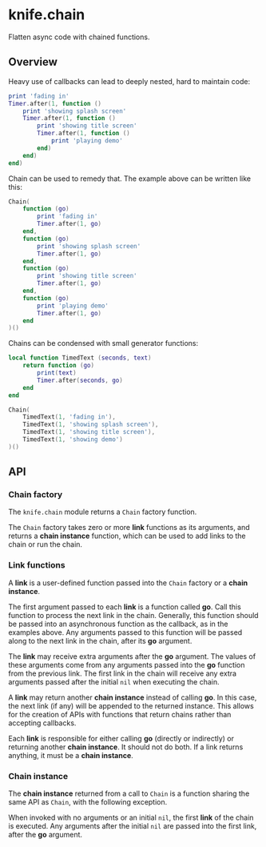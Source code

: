 # knife.chain

Flatten async code with chained functions.

## Overview

Heavy use of callbacks can lead to deeply nested, hard to maintain code:

```lua
print 'fading in'
Timer.after(1, function ()
    print 'showing splash screen'
    Timer.after(1, function ()
        print 'showing title screen'
        Timer.after(1, function ()
            print 'playing demo'
        end)
    end)
end)
```

Chain can be used to remedy that. The example above can be written like this:

```lua
Chain(
    function (go)
        print 'fading in'
        Timer.after(1, go)
    end,
    function (go)
        print 'showing splash screen'
        Timer.after(1, go)
    end,
    function (go)
        print 'showing title screen'
        Timer.after(1, go)
    end,
    function (go)
        print 'playing demo'
        Timer.after(1, go)
    end
)()
```

Chains can be condensed with small generator functions:

```lua
local function TimedText (seconds, text)
    return function (go)
        print(text)
        Timer.after(seconds, go)
    end
end

Chain(
    TimedText(1, 'fading in'),
    TimedText(1, 'showing splash screen'),
    TimedText(1, 'showing title screen'),
    TimedText(1, 'showing demo')
)()
```

## API

### Chain factory

The `knife.chain` module returns a `Chain` factory function.

The `Chain` factory takes zero or more **link** functions as its arguments,
and returns a **chain instance** function, which can be used to add links
to the chain or run the chain.

### Link functions

A **link** is a user-defined function passed into the `Chain` factory or a
**chain instance**.

The first argument passed to each **link** is a  function called **go**. Call
this function to process the next link in the chain. Generally, this function
should be passed into an asynchronous function as the callback, as in the
examples above. Any arguments passed to this function will be passed along
to the next link in the chain, after its **go** argument.

The **link** may receive extra arguments after the **go** argument. The values
of these arguments come from any arguments passed into the **go** function
from the previous link. The first link in the chain will receive any extra
arguments passed after the initial `nil` when executing the chain.

A **link** may return another **chain instance** instead of calling **go**.
In this case, the next link (if any) will be appended to the returned instance.
This allows for the creation of APIs with functions that return chains rather
than accepting callbacks.

Each **link** is responsible for either calling **go** (directly or indirectly)
or returning another **chain instance**. It should not do both. If a link returns
anything, it must be a **chain instance**.

### Chain instance

The **chain instance** returned from a call to `Chain` is a function sharing
the same API as `Chain`, with the following exception.

When invoked with no arguments or an initial `nil`, the first **link** of the
chain is executed. Any arguments after the initial `nil` are passed into the
first link, after the **go** argument.
